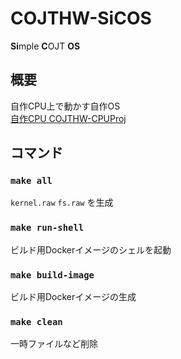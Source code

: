 # COJTHW-SiCOS

**Si**mple **C**OJT **OS**

## 概要

自作CPU上で動かす自作OS  
[自作CPU COJTHW-CPUProj](https://github.com/Yuta1004/COJTHW-CPUProj)

## コマンド

### `make all`

`kernel.raw` `fs.raw` を生成

### `make run-shell`

ビルド用Dockerイメージのシェルを起動

### `make build-image`

ビルド用Dockerイメージの生成

### `make clean`

一時ファイルなど削除
